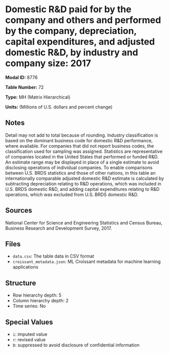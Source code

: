 # Domestic R&D paid for by the company and others and performed by the company, depreciation, capital expenditures, and adjusted domestic R&D, by industry and company size: 2017

**Modal ID:** 8776

**Table Number:** 72

**Type:** MH (Matrix Hierarchical)

**Units:** (Millions of U.S. dollars and percent change)

## Notes

Detail may not add to total because of rounding. Industry classification is based on the dominant business code for domestic R&D performance, where available. For companies that did not report business codes, the classification used for sampling was assigned. Statistics are representative of companies located in the United States that performed or funded R&D. An estimate range may be displayed in place of a single estimate to avoid disclosing operations of individual companies. To enable comparisons between U.S. BRDS statistics and those of other nations, in this table an internationally comparable adjusted domestic R&D estimate is calculated by subtracting depreciation relating to R&D operations, which was included in U.S. BRDS domestic R&D, and adding capital expenditures relating to R&D operations, which was excluded from U.S. BRDS domestic R&D.

## Sources

National Center for Science and Engineering Statistics and Census Bureau, Business Research and Development Survey, 2017.

## Files

- `data.csv`: The table data in CSV format
- `croissant_metadata.json`: ML Croissant metadata for machine learning applications

## Structure

- Row hierarchy depth: 5
- Column hierarchy depth: 2
- Time series: No

## Special Values

- `i`: imputed value
- `r`: revised value
- `D`: suppressed to avoid disclosure of confidential information

